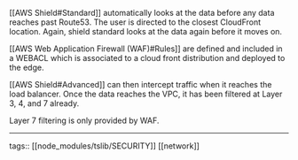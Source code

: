 [[AWS Shield#Standard]] automatically looks at the data before any data reaches past Route53. The user is directed to the closest CloudFront location. Again, shield standard looks at the data again before it moves on.

[[AWS Web Application Firewall (WAF)#Rules]] are defined and included in a WEBACL which is associated to a cloud front distribution and deployed to the edge.

[[AWS Shield#Advanced]] can then intercept traffic when it reaches the load balancer. Once the data reaches the VPC, it has been filtered at Layer 3, 4, and 7 already.

Layer 7 filtering is only provided by WAF.


___
tags:: [[node_modules/tslib/SECURITY]] [[network]] 